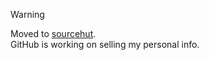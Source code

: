 > [!WARNING]
> Moved to [sourcehut](https://git.sr.ht/~elisoli).  
> GitHub is working on selling my personal info.
